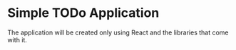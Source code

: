 # Simple TODo Application


The application will be created only using React and the libraries that come with it.
